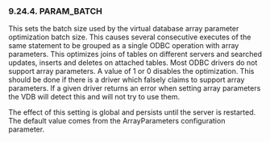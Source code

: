 <div>

<div>

<div>

<div>

### 9.24.4. PARAM_BATCH

</div>

</div>

</div>

This sets the batch size used by the virtual database array parameter
optimization batch size. This causes several consecutive executes of the
same statement to be grouped as a single ODBC operation with array
parameters. This optimizes joins of tables on different servers and
searched updates, inserts and deletes on attached tables. Most ODBC
drivers do not support array parameters. A value of 1 or 0 disables the
optimization. This should be done if there is a driver which falsely
claims to support array parameters. If a given driver returns an error
when setting array parameters the VDB will detect this and will not try
to use them.

The effect of this setting is global and persists until the server is
restarted. The default value comes from the ArrayParameters
configuration parameter.

</div>

